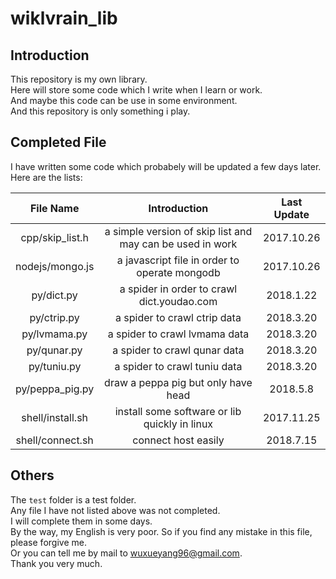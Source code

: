 # wiklvrain_lib

## Introduction
This repository is my own library.</br>
Here will store some code which I write when I learn or work.</br>
And maybe this code can be use in some environment.</br>
And this repository is only something i play.</br>

## Completed File
I have written some code which probabely will be updated a few days later.</br>
Here are the lists:</br>

| File Name | Introduction | Last Update |
| :-------: | :----------: | :---------: |
| cpp/skip_list.h | a simple version of skip list and may can be used in work | 2017.10.26 |
| nodejs/mongo.js | a javascript file in order to operate mongodb | 2017.10.26 |
| py/dict.py | a spider in order to crawl dict.youdao.com | 2018.1.22 |
| py/ctrip.py | a spider to crawl ctrip data | 2018.3.20 |
| py/lvmama.py | a spider to crawl lvmama data | 2018.3.20 |
| py/qunar.py | a spider to crawl qunar data | 2018.3.20 |
| py/tuniu.py | a spider to crawl tuniu data | 2018.3.20 |
| py/peppa_pig.py | draw a peppa pig but only have head | 2018.5.8 |
| shell/install.sh | install some software or lib quickly in linux | 2017.11.25 |
| shell/connect.sh | connect host easily | 2018.7.15 |

## Others
The `test` folder is a test folder.</br>
Any file I have not listed above was not completed.</br>
I will complete them in some days.</br>
By the way, my English is very poor. So if you find any mistake in this file, please forgive me.</br>
Or you can tell me by mail to <wuxueyang96@gmail.com>.</br>
Thank you very much.</br>
